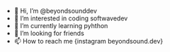 - 👋 Hi, I’m @beyondsounddev
- 👀 I’m interested in coding softwavedev
- 🌱 I’m currently learning pyhthon 
- 💞️ I’m looking for friends 
- 📫 How to reach me {instagram beyondsound.dev} 

<!---
beyondsounddev/beyondsounddev is a ✨ special ✨ repository because its `README.md` (this file) appears on your GitHub profile.
You can click the Preview link to take a look at your changes.
--->
